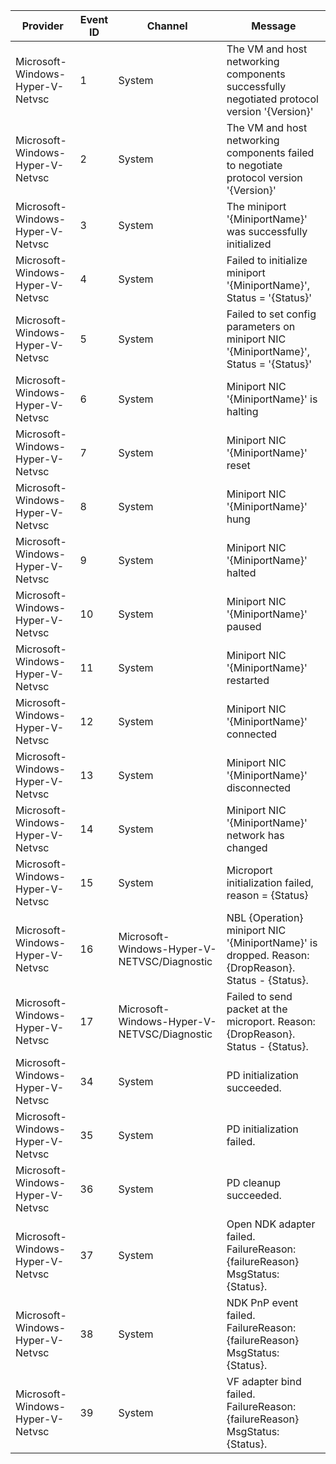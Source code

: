 Provider                          |  Event ID  |  Channel                                      |  Message
----------------------------------|------------|-----------------------------------------------|-----------------------------------------------------------------------------------------------------
Microsoft-Windows-Hyper-V-Netvsc  |  1         |  System                                       |  The VM and host networking components successfully negotiated protocol version '{Version}'
Microsoft-Windows-Hyper-V-Netvsc  |  2         |  System                                       |  The VM and host networking components failed to negotiate protocol version '{Version}'
Microsoft-Windows-Hyper-V-Netvsc  |  3         |  System                                       |  The miniport '{MiniportName}' was successfully initialized
Microsoft-Windows-Hyper-V-Netvsc  |  4         |  System                                       |  Failed to initialize miniport '{MiniportName}', Status = '{Status}'
Microsoft-Windows-Hyper-V-Netvsc  |  5         |  System                                       |  Failed to set config parameters on miniport NIC '{MiniportName}', Status = '{Status}'
Microsoft-Windows-Hyper-V-Netvsc  |  6         |  System                                       |  Miniport NIC '{MiniportName}' is halting
Microsoft-Windows-Hyper-V-Netvsc  |  7         |  System                                       |  Miniport NIC '{MiniportName}' reset
Microsoft-Windows-Hyper-V-Netvsc  |  8         |  System                                       |  Miniport NIC '{MiniportName}' hung
Microsoft-Windows-Hyper-V-Netvsc  |  9         |  System                                       |  Miniport NIC '{MiniportName}' halted
Microsoft-Windows-Hyper-V-Netvsc  |  10        |  System                                       |  Miniport NIC '{MiniportName}' paused
Microsoft-Windows-Hyper-V-Netvsc  |  11        |  System                                       |  Miniport NIC '{MiniportName}' restarted
Microsoft-Windows-Hyper-V-Netvsc  |  12        |  System                                       |  Miniport NIC '{MiniportName}' connected
Microsoft-Windows-Hyper-V-Netvsc  |  13        |  System                                       |  Miniport NIC '{MiniportName}' disconnected
Microsoft-Windows-Hyper-V-Netvsc  |  14        |  System                                       |  Miniport NIC '{MiniportName}' network has changed
Microsoft-Windows-Hyper-V-Netvsc  |  15        |  System                                       |  Microport initialization failed, reason = {Status}
Microsoft-Windows-Hyper-V-Netvsc  |  16        |  Microsoft-Windows-Hyper-V-NETVSC/Diagnostic  |  NBL {Operation} miniport NIC '{MiniportName}' is dropped. Reason: {DropReason}. Status - {Status}.
Microsoft-Windows-Hyper-V-Netvsc  |  17        |  Microsoft-Windows-Hyper-V-NETVSC/Diagnostic  |  Failed to send packet at the microport. Reason: {DropReason}. Status - {Status}.
Microsoft-Windows-Hyper-V-Netvsc  |  34        |  System                                       |  PD initialization succeeded.
Microsoft-Windows-Hyper-V-Netvsc  |  35        |  System                                       |  PD initialization failed.
Microsoft-Windows-Hyper-V-Netvsc  |  36        |  System                                       |  PD cleanup succeeded.
Microsoft-Windows-Hyper-V-Netvsc  |  37        |  System                                       |  Open NDK adapter failed. FailureReason: {failureReason} MsgStatus: {Status}.
Microsoft-Windows-Hyper-V-Netvsc  |  38        |  System                                       |  NDK PnP event failed. FailureReason: {failureReason} MsgStatus: {Status}.
Microsoft-Windows-Hyper-V-Netvsc  |  39        |  System                                       |  VF adapter bind failed. FailureReason: {failureReason} MsgStatus: {Status}.